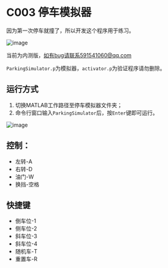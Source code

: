 # C003 停车模拟器

因为第一次停车就撞了，所以开发这个程序用于练习。

![image](https://github.com/HPCZY/MIP/assets/44971498/8529ccca-23f3-4c8c-a046-ef3dcf9652ab)



当前为内测版，如有bug请联系591541060@qq.com

`ParkingSimulator.p`为模拟器，`activator.p`为验证程序请勿删除。
## 运行方式
1. 切换MATLAB工作路径至停车模拟器文件夹；
2. 命令行窗口输入`ParkingSimulator`后，按`Enter`键即可运行。

![image](https://github.com/HPCZY/MIP/assets/44971498/049b65fa-3750-4ac2-84c4-36934e969985)


## 控制：
- 左转-A
- 右转-D
- 油门-W
- 换挡-空格

## 快捷键
- 倒车位-1
- 侧车位-2
- 斜车位-3
- 斜车位-4
- 随机车-T
- 重置车-R

